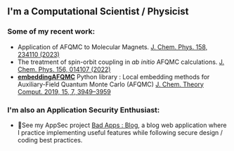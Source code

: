 
## I'm a Computational Scientist / Physicist

### Some of my recent work:

 - Application of AFQMC to Molecular Magnets. [J. Chem. Phys. 158, 234110 (2023)](https://doi.org/10.1063/5.0150706)
 - The treatment of spin-orbit coupling in *ab initio* AFQMC calculations. [J. Chem. Phys. 156, 014107 (2022)](https://aip.scitation.org/doi/10.1063/5.0075900)
 - [**embeddingAFQMC**](https://github.com/bkesk/embeddingAFQMC) Python library : Local embedding methods for Auxiliary-Field Quantum Monte Carlo (AFQMC) [J. Chem. Theory Comput. 2019, 15, 7, 3949–3959](https://pubs.acs.org/doi/10.1021/acs.jctc.8b01244)


### I'm also an Application Security Enthusiast:

  - 🔭See my AppSec project [Bad Apps : Blog](https://github.com/bkesk/bad-apps-blog), a blog web application where I practice implementing useful features while following secure design / coding best practices.
